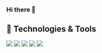### Hi there 👋

## 🔧 Technologies & Tools
![](https://img.shields.io/badge/Code-Python-blue)
![](https://img.shields.io/badge/Code-Java-brightgreen)
![](https://img.shields.io/badge/Code-HTML5-orange)
![](https://img.shields.io/badge/Code-JavaScript-yellow)
![](https://img.shields.io/badge/Code-CSS3-blueviolet)

<!--
**kxrai/kxrai** is a ✨ _special_ ✨ repository because its `README.md` (this file) appears on your GitHub profile.

Here are some ideas to get you started:

- 🔭 I’m currently working on ...
- 🌱 I’m currently learning ...
- 👯 I’m looking to collaborate on ...
- 🤔 I’m looking for help with ...
- 💬 Ask me about ...
- 📫 How to reach me: ...
- 😄 Pronouns: ...
- ⚡ Fun fact: ...
-->
